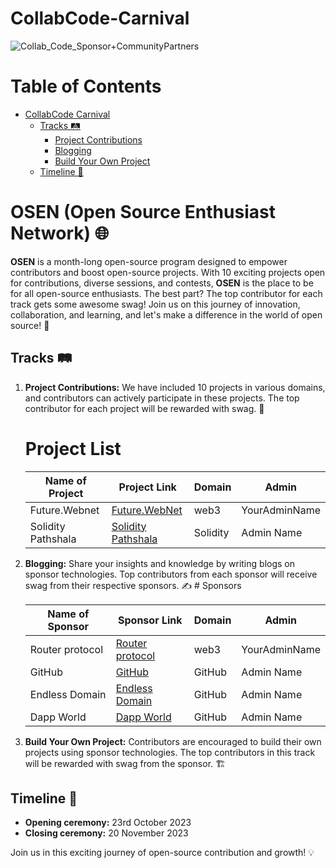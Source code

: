 # CollabCode-Carnival


![Collab_Code_Sponsor+CommunityPartners](https://github.com/OSE-NETWORK/CollabCode-Carnival/assets/85225156/57824f18-7231-4b9f-b298-da455aeb758c)


# Table of Contents

- [CollabCode Carnival](#osen-open-source-enthusiast-network-)
  - [Tracks 🛤️](#tracks-️)
    - [Project Contributions](#project-contributions)
    - [Blogging](#blogging)
    - [Build Your Own Project](#build-your-own-project)
  - [Timeline 📆](#timeline-️)


# OSEN (Open Source Enthusiast Network) 🌐

**OSEN** is a month-long open-source program designed to empower contributors and boost open-source projects. With 10 exciting projects open for contributions, diverse sessions, and contests, **OSEN** is the place to be for all open-source enthusiasts. The best part? The top contributor for each track gets some awesome swag! Join us on this journey of innovation, collaboration, and learning, and let's make a difference in the world of open source! 🚀

## Tracks 🛤️

1. **Project Contributions:** We have included 10 projects in various domains, and contributors can actively participate in these projects. The top contributor for each project will be rewarded with swag. 🌟
   
   # Project List

      | Name of Project | Project Link                                            | Domain | Admin        |
      |-----------------|---------------------------------------------------------|--------|--------------|
      | Future.Webnet   | [Future.WebNet](https://github.com/Vikash-8090-Yadav/Future.WebNet) | web3   | YourAdminName|
      | Solidity Pathshala|[Solidity Pathshala](https://github.com/Vikash-8090-Yadav/Solidity-Pathshala)| Solidity| Admin Name|



3. **Blogging:** Share your insights and knowledge by writing blogs on sponsor technologies. Top contributors from each sponsor will receive swag from their respective sponsors. ✍️
        # Sponsors

      | Name of Sponsor | Sponsor Link                                   | Domain | Admin       |
      |-----------------|-----------------------------------------------|--------|-------------|
      | Router protocol | [Router protocol](https://example.com)        | web3   | YourAdminName |
      | GitHub          | [GitHub](https://github.com)                  | GitHub | Admin Name    |
      | Endless Domain  | [Endless Domain](https://example.com)         | GitHub | Admin Name    |
      | Dapp World      | [Dapp World](https://example.com)             | GitHub | Admin Name    |

     

5. **Build Your Own Project:** Contributors are encouraged to build their own projects using sponsor technologies. The top contributors in this track will be rewarded with swag from the sponsor. 🏗️

## Timeline 📆

- **Opening ceremony:** 23rd October 2023
- **Closing ceremony:** 20 November 2023

Join us in this exciting journey of open-source contribution and growth! 💡

